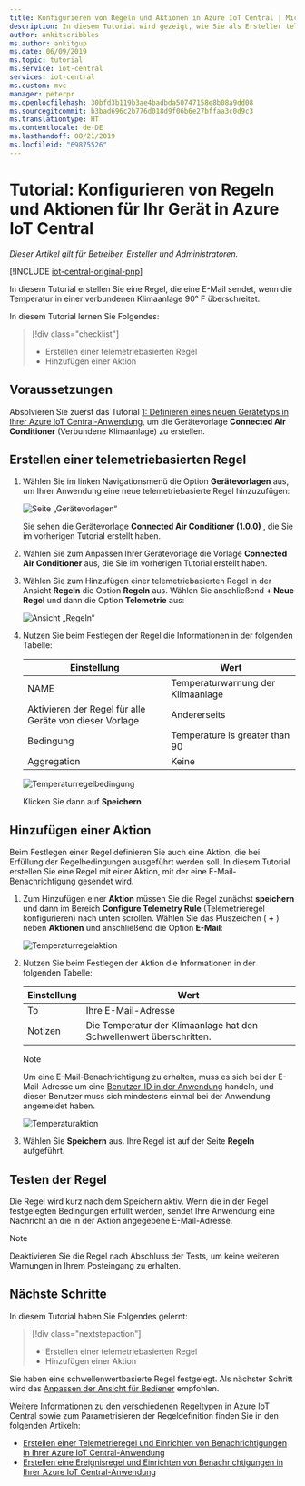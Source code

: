 ```yaml
---
title: Konfigurieren von Regeln und Aktionen in Azure IoT Central | Microsoft-Dokumentation
description: In diesem Tutorial wird gezeigt, wie Sie als Ersteller telemetriebasierte Regeln und Aktionen in Ihrer Azure IoT Central-Anwendung konfigurieren.
author: ankitscribbles
ms.author: ankitgup
ms.date: 06/09/2019
ms.topic: tutorial
ms.service: iot-central
services: iot-central
ms.custom: mvc
manager: peterpr
ms.openlocfilehash: 30bfd3b119b3ae4badbda50747158e8b08a9dd08
ms.sourcegitcommit: b3bad696c2b776d018d9f06b6e27bffaa3c0d9c3
ms.translationtype: HT
ms.contentlocale: de-DE
ms.lasthandoff: 08/21/2019
ms.locfileid: "69875526"
---
```

# <a name="tutorial-configure-rules-and-actions-for-your-device-in-azure-iot-central"></a>Tutorial: Konfigurieren von Regeln und Aktionen für Ihr Gerät in Azure IoT Central

*Dieser Artikel gilt für Betreiber, Ersteller und Administratoren.*

[!INCLUDE [iot-central-original-pnp](../../includes/iot-central-original-pnp-note.md)]

In diesem Tutorial erstellen Sie eine Regel, die eine E-Mail sendet, wenn die Temperatur in einer verbundenen Klimaanlage 90&deg; F überschreitet.

In diesem Tutorial lernen Sie Folgendes:

> [!div class="checklist"]
> * Erstellen einer telemetriebasierten Regel
> * Hinzufügen einer Aktion

## <a name="prerequisites"></a>Voraussetzungen

Absolvieren Sie zuerst das Tutorial [1: Definieren eines neuen Gerätetyps in Ihrer Azure IoT Central-Anwendung](tutorial-define-device-type.md), um die Gerätevorlage **Connected Air Conditioner** (Verbundene Klimaanlage) zu erstellen.

## <a name="create-a-telemetry-based-rule"></a>Erstellen einer telemetriebasierten Regel

1. Wählen Sie im linken Navigationsmenü die Option **Gerätevorlagen** aus, um Ihrer Anwendung eine neue telemetriebasierte Regel hinzuzufügen:

    ![Seite „Gerätevorlagen“](media/tutorial-configure-rules/templatespage1.png)

    Sie sehen die Gerätevorlage **Connected Air Conditioner (1.0.0)** , die Sie im vorherigen Tutorial erstellt haben.

2. Wählen Sie zum Anpassen Ihrer Gerätevorlage die Vorlage **Connected Air Conditioner** aus, die Sie im vorherigen Tutorial erstellt haben.

3. Wählen Sie zum Hinzufügen einer telemetriebasierten Regel in der Ansicht **Regeln** die Option **Regeln** aus. Wählen Sie anschließend **+ Neue Regel** und dann die Option **Telemetrie** aus:

    ![Ansicht „Regeln“](media/tutorial-configure-rules/newrule.png)

5. Nutzen Sie beim Festlegen der Regel die Informationen in der folgenden Tabelle:

    | Einstellung                                      | Wert                             |
    | -------------------------------------------- | ------------------------------    |
    | NAME                                         | Temperaturwarnung der Klimaanlage |
    | Aktivieren der Regel für alle Geräte von dieser Vorlage | Andererseits                                |
    | Bedingung                                    | Temperature is greater than 90    |
    | Aggregation                                  | Keine                              |

    ![Temperaturregelbedingung](media/tutorial-configure-rules/temperaturerule.png)

    Klicken Sie dann auf **Speichern**.

## <a name="add-an-action"></a>Hinzufügen einer Aktion

Beim Festlegen einer Regel definieren Sie auch eine Aktion, die bei Erfüllung der Regelbedingungen ausgeführt werden soll. In diesem Tutorial erstellen Sie eine Regel mit einer Aktion, mit der eine E-Mail-Benachrichtigung gesendet wird.

1. Zum Hinzufügen einer **Aktion** müssen Sie die Regel zunächst **speichern** und dann im Bereich **Configure Telemetry Rule** (Telemetrieregel konfigurieren) nach unten scrollen. Wählen Sie das Pluszeichen ( **+** ) neben **Aktionen** und anschließend die Option **E-Mail**:

    ![Temperaturregelaktion](media/tutorial-configure-rules/addaction.png)

2. Nutzen Sie beim Festlegen der Aktion die Informationen in der folgenden Tabelle:

    | Einstellung   | Wert                          |
    | --------- | ------------------------------ |
    | To        | Ihre E-Mail-Adresse             |
    | Notizen     | Die Temperatur der Klimaanlage hat den Schwellenwert überschritten. |

    > [!NOTE]
    > Um eine E-Mail-Benachrichtigung zu erhalten, muss es sich bei der E-Mail-Adresse um eine [Benutzer-ID in der Anwendung](howto-administer.md) handeln, und dieser Benutzer muss sich mindestens einmal bei der Anwendung angemeldet haben.

    ![Temperaturaktion](media/tutorial-configure-rules/temperatureaction.png)

3. Wählen Sie **Speichern** aus. Ihre Regel ist auf der Seite **Regeln** aufgeführt.

## <a name="test-the-rule"></a>Testen der Regel

Die Regel wird kurz nach dem Speichern aktiv. Wenn die in der Regel festgelegten Bedingungen erfüllt werden, sendet Ihre Anwendung eine Nachricht an die in der Aktion angegebene E-Mail-Adresse.

> [!NOTE]
> Deaktivieren Sie die Regel nach Abschluss der Tests, um keine weiteren Warnungen in Ihrem Posteingang zu erhalten.

## <a name="next-steps"></a>Nächste Schritte

In diesem Tutorial haben Sie Folgendes gelernt:

<!-- Repeat task list from intro -->
> [!div class="nextstepaction"]
> * Erstellen einer telemetriebasierten Regel
> * Hinzufügen einer Aktion

Sie haben eine schwellenwertbasierte Regel festgelegt. Als nächster Schritt wird das [Anpassen der Ansicht für Bediener](tutorial-customize-operator.md) empfohlen.

Weitere Informationen zu den verschiedenen Regeltypen in Azure IoT Central sowie zum Parametrisieren der Regeldefinition finden Sie in den folgenden Artikeln:
* [Erstellen einer Telemetrieregel und Einrichten von Benachrichtigungen in Ihrer Azure IoT Central-Anwendung](howto-create-telemetry-rules.md)
* [Erstellen eine Ereignisregel und Einrichten von Benachrichtigungen in Ihrer Azure IoT Central-Anwendung](howto-create-event-rules.md)

<!-- Next tutorials in the sequence -->